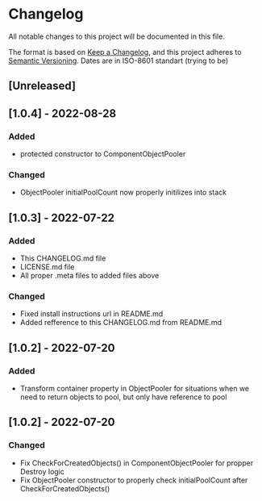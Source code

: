 # Changelog
All notable changes to this project will be documented in this file.

The format is based on [Keep a Changelog](https://keepachangelog.com/en/1.0.0/),
and this project adheres to [Semantic Versioning](https://semver.org/spec/v2.0.0.html).
Dates are in ISO-8601 standart (trying to be)

## [Unreleased]

## [1.0.4] - 2022-08-28
### Added
- protected constructor to ComponentObjectPooler
### Changed
- ObjectPooler initialPoolCount now properly initilizes into stack

## [1.0.3] - 2022-07-22
### Added
- This CHANGELOG.md file
- LICENSE.md file
- All proper .meta files to added files above
### Changed
- Fixed install instructions url in README.md
- Added refference to this CHANGELOG.md from README.md

## [1.0.2] - 2022-07-20
### Added
- Transform container property in ObjectPooler for situations when we need to return objects to pool, but only have reference to pool

## [1.0.2] - 2022-07-20
### Changed
- Fix CheckForCreatedObjects() in ComponentObjectPooler for propper Destroy logic
- Fix ObjectPooler constructor to properly check initialPoolCount after CheckForCreatedObjects()